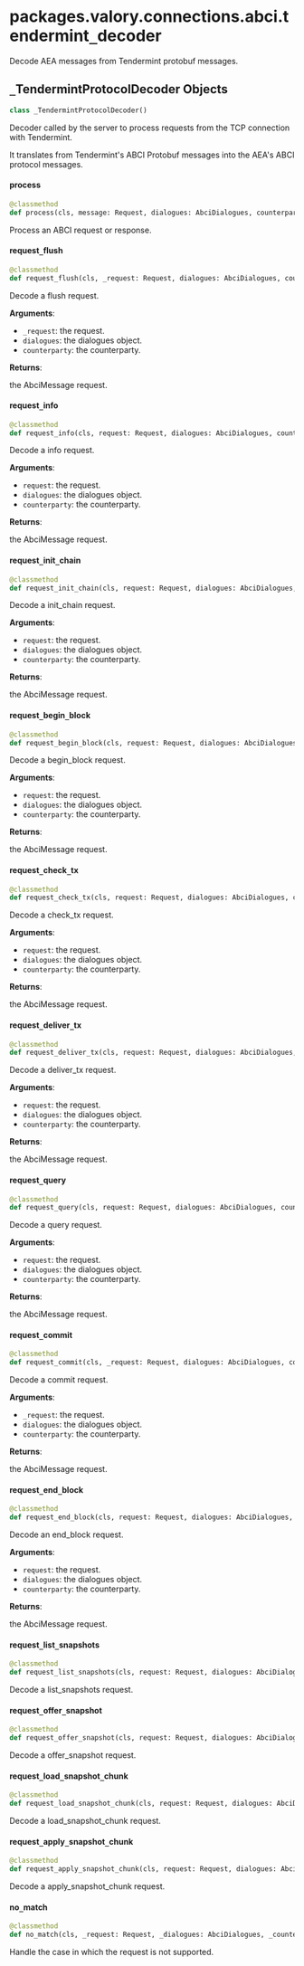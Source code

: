 <a id="packages.valory.connections.abci.tendermint_decoder"></a>

# packages.valory.connections.abci.tendermint`_`decoder

Decode AEA messages from Tendermint protobuf messages.

<a id="packages.valory.connections.abci.tendermint_decoder._TendermintProtocolDecoder"></a>

## `_`TendermintProtocolDecoder Objects

```python
class _TendermintProtocolDecoder()
```

Decoder called by the server to process requests from the TCP connection with Tendermint.

It translates from Tendermint's ABCI Protobuf messages into the AEA's ABCI protocol messages.

<a id="packages.valory.connections.abci.tendermint_decoder._TendermintProtocolDecoder.process"></a>

#### process

```python
@classmethod
def process(cls, message: Request, dialogues: AbciDialogues, counterparty: str) -> Tuple[AbciMessage, AbciDialogue]
```

Process an ABCI request or response.

<a id="packages.valory.connections.abci.tendermint_decoder._TendermintProtocolDecoder.request_flush"></a>

#### request`_`flush

```python
@classmethod
def request_flush(cls, _request: Request, dialogues: AbciDialogues, counterparty: str) -> Tuple[AbciMessage, AbciDialogue]
```

Decode a flush request.

**Arguments**:

- `_request`: the request.
- `dialogues`: the dialogues object.
- `counterparty`: the counterparty.

**Returns**:

the AbciMessage request.

<a id="packages.valory.connections.abci.tendermint_decoder._TendermintProtocolDecoder.request_info"></a>

#### request`_`info

```python
@classmethod
def request_info(cls, request: Request, dialogues: AbciDialogues, counterparty: str) -> Tuple[AbciMessage, AbciDialogue]
```

Decode a info request.

**Arguments**:

- `request`: the request.
- `dialogues`: the dialogues object.
- `counterparty`: the counterparty.

**Returns**:

the AbciMessage request.

<a id="packages.valory.connections.abci.tendermint_decoder._TendermintProtocolDecoder.request_init_chain"></a>

#### request`_`init`_`chain

```python
@classmethod
def request_init_chain(cls, request: Request, dialogues: AbciDialogues, counterparty: str) -> Tuple[AbciMessage, AbciDialogue]
```

Decode a init_chain request.

**Arguments**:

- `request`: the request.
- `dialogues`: the dialogues object.
- `counterparty`: the counterparty.

**Returns**:

the AbciMessage request.

<a id="packages.valory.connections.abci.tendermint_decoder._TendermintProtocolDecoder.request_begin_block"></a>

#### request`_`begin`_`block

```python
@classmethod
def request_begin_block(cls, request: Request, dialogues: AbciDialogues, counterparty: str) -> Tuple[AbciMessage, AbciDialogue]
```

Decode a begin_block request.

**Arguments**:

- `request`: the request.
- `dialogues`: the dialogues object.
- `counterparty`: the counterparty.

**Returns**:

the AbciMessage request.

<a id="packages.valory.connections.abci.tendermint_decoder._TendermintProtocolDecoder.request_check_tx"></a>

#### request`_`check`_`tx

```python
@classmethod
def request_check_tx(cls, request: Request, dialogues: AbciDialogues, counterparty: str) -> Tuple[AbciMessage, AbciDialogue]
```

Decode a check_tx request.

**Arguments**:

- `request`: the request.
- `dialogues`: the dialogues object.
- `counterparty`: the counterparty.

**Returns**:

the AbciMessage request.

<a id="packages.valory.connections.abci.tendermint_decoder._TendermintProtocolDecoder.request_deliver_tx"></a>

#### request`_`deliver`_`tx

```python
@classmethod
def request_deliver_tx(cls, request: Request, dialogues: AbciDialogues, counterparty: str) -> Tuple[AbciMessage, AbciDialogue]
```

Decode a deliver_tx request.

**Arguments**:

- `request`: the request.
- `dialogues`: the dialogues object.
- `counterparty`: the counterparty.

**Returns**:

the AbciMessage request.

<a id="packages.valory.connections.abci.tendermint_decoder._TendermintProtocolDecoder.request_query"></a>

#### request`_`query

```python
@classmethod
def request_query(cls, request: Request, dialogues: AbciDialogues, counterparty: str) -> Tuple[AbciMessage, AbciDialogue]
```

Decode a query request.

**Arguments**:

- `request`: the request.
- `dialogues`: the dialogues object.
- `counterparty`: the counterparty.

**Returns**:

the AbciMessage request.

<a id="packages.valory.connections.abci.tendermint_decoder._TendermintProtocolDecoder.request_commit"></a>

#### request`_`commit

```python
@classmethod
def request_commit(cls, _request: Request, dialogues: AbciDialogues, counterparty: str) -> Tuple[AbciMessage, AbciDialogue]
```

Decode a commit request.

**Arguments**:

- `_request`: the request.
- `dialogues`: the dialogues object.
- `counterparty`: the counterparty.

**Returns**:

the AbciMessage request.

<a id="packages.valory.connections.abci.tendermint_decoder._TendermintProtocolDecoder.request_end_block"></a>

#### request`_`end`_`block

```python
@classmethod
def request_end_block(cls, request: Request, dialogues: AbciDialogues, counterparty: str) -> Tuple[AbciMessage, AbciDialogue]
```

Decode an end_block request.

**Arguments**:

- `request`: the request.
- `dialogues`: the dialogues object.
- `counterparty`: the counterparty.

**Returns**:

the AbciMessage request.

<a id="packages.valory.connections.abci.tendermint_decoder._TendermintProtocolDecoder.request_list_snapshots"></a>

#### request`_`list`_`snapshots

```python
@classmethod
def request_list_snapshots(cls, request: Request, dialogues: AbciDialogues, counterparty: str) -> Tuple[AbciMessage, AbciDialogue]
```

Decode a list_snapshots request.

<a id="packages.valory.connections.abci.tendermint_decoder._TendermintProtocolDecoder.request_offer_snapshot"></a>

#### request`_`offer`_`snapshot

```python
@classmethod
def request_offer_snapshot(cls, request: Request, dialogues: AbciDialogues, counterparty: str) -> Tuple[AbciMessage, AbciDialogue]
```

Decode a offer_snapshot request.

<a id="packages.valory.connections.abci.tendermint_decoder._TendermintProtocolDecoder.request_load_snapshot_chunk"></a>

#### request`_`load`_`snapshot`_`chunk

```python
@classmethod
def request_load_snapshot_chunk(cls, request: Request, dialogues: AbciDialogues, counterparty: str) -> Tuple[AbciMessage, AbciDialogue]
```

Decode a load_snapshot_chunk request.

<a id="packages.valory.connections.abci.tendermint_decoder._TendermintProtocolDecoder.request_apply_snapshot_chunk"></a>

#### request`_`apply`_`snapshot`_`chunk

```python
@classmethod
def request_apply_snapshot_chunk(cls, request: Request, dialogues: AbciDialogues, counterparty: str) -> Tuple[AbciMessage, AbciDialogue]
```

Decode a apply_snapshot_chunk request.

<a id="packages.valory.connections.abci.tendermint_decoder._TendermintProtocolDecoder.no_match"></a>

#### no`_`match

```python
@classmethod
def no_match(cls, _request: Request, _dialogues: AbciDialogues, _counterparty: str) -> None
```

Handle the case in which the request is not supported.

